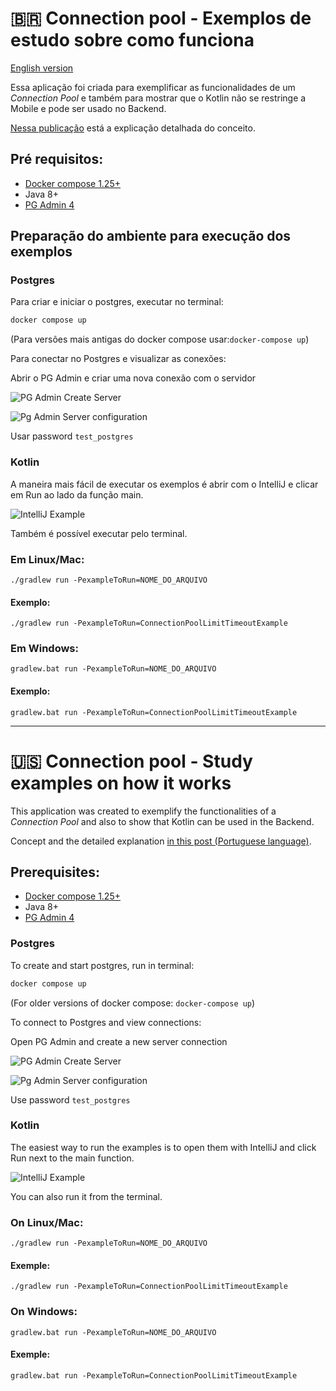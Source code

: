 # 🇧🇷 Connection pool - Exemplos de estudo  sobre como funciona
[English version](#-connection-pool---study-examples-on-how-it-works)

Essa aplicação foi criada para exemplificar as funcionalidades de um _Connection Pool_ 
e também para mostrar que o Kotlin não se restringe a Mobile e pode ser usado no Backend.

[Nessa publicação](https://medium.com/creditas-tech/pool-de-conex%C3%B5es-com-spring-e-postgres-ded983543522) está a explicação detalhada do conceito.

## Pré requisitos:
- [Docker compose 1.25+](https://docs.docker.com/compose/install/)
- Java 8+
- [PG Admin 4](https://www.pgadmin.org/download/)

## Preparação do ambiente para execução dos exemplos

### Postgres
Para criar e iniciar o postgres, executar no terminal:
```bash
docker compose up
```
(Para versões mais antigas do docker compose usar:`docker-compose up`)

Para conectar no Postgres e visualizar as conexões:

Abrir o PG Admin e criar uma nova conexão com o servidor

![PG Admin Create Server](img/PgAdminCreateServer1.png)

![Pg Admin Server configuration](img/PgAdminCreateServer2.png)

Usar password `test_postgres`

### Kotlin
A maneira mais fácil de executar os exemplos é abrir com o IntelliJ e clicar em Run ao lado da função main.

![IntelliJ Example](img/IntelliJExample.png)

Também é possível executar pelo terminal.
### Em Linux/Mac:
```shell
./gradlew run -PexampleToRun=NOME_DO_ARQUIVO
```
#### Exemplo:
```shell
./gradlew run -PexampleToRun=ConnectionPoolLimitTimeoutExample
```

### Em Windows:
```shell
gradlew.bat run -PexampleToRun=NOME_DO_ARQUIVO
```
#### Exemplo:
```shell
gradlew.bat run -PexampleToRun=ConnectionPoolLimitTimeoutExample
```

---

# 🇺🇸 Connection pool - Study examples on how it works
This application was created to exemplify the functionalities of a _Connection Pool_
and also to show that Kotlin can be used in the Backend.

Concept and the detailed explanation [in this post (Portuguese language)](https://medium.com/creditas-tech/pool-de-conex%C3%B5es-com-spring-e-postgres-ded983543522).

## Prerequisites:
- [Docker compose 1.25+](https://docs.docker.com/compose/install/)
- Java 8+
- [PG Admin 4](https://www.pgadmin.org/download/)

### Postgres
To create and start postgres, run in terminal:
```bash
docker compose up
```
(For older versions of docker compose: `docker-compose up`)

To connect to Postgres and view connections:

Open PG Admin and create a new server connection

![PG Admin Create Server](img/PgAdminCreateServer1.png)

![Pg Admin Server configuration](img/PgAdminCreateServer2.png)

Use password `test_postgres`

### Kotlin
The easiest way to run the examples is to open them with IntelliJ and click Run next to the main function.

![IntelliJ Example](img/IntelliJExample.png)

You can also run it from the terminal.

### On Linux/Mac:
```shell
./gradlew run -PexampleToRun=NOME_DO_ARQUIVO
```
#### Exemple:
```shell
./gradlew run -PexampleToRun=ConnectionPoolLimitTimeoutExample
```

### On Windows:
```shell
gradlew.bat run -PexampleToRun=NOME_DO_ARQUIVO
```
#### Exemple:
```shell
gradlew.bat run -PexampleToRun=ConnectionPoolLimitTimeoutExample
```
